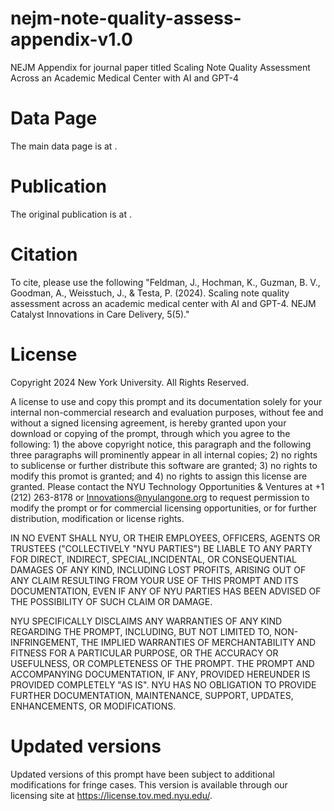 # nejm-note-quality-assess-appendix-v1.0
NEJM Appendix for journal paper titled Scaling Note Quality Assessment Across an Academic Medical Center with AI and GPT-4 

# Data Page
The main data page is at [<nyu data catalog link>](https://datacatalog.med.nyu.edu/dataset/10687).

# Publication
The original publication is at <NEJM>.

# Citation
To cite, please use the following "Feldman, J., Hochman, K., Guzman, B. V., Goodman, A., Weisstuch, J., & Testa, P. (2024). Scaling note quality assessment across an academic medical center with AI and GPT-4. NEJM Catalyst Innovations in Care Delivery, 5(5)."

# License
Copyright 2024 New York University. All Rights Reserved.

A license to use and copy this prompt and its documentation solely for your internal non-commercial research and evaluation purposes, without fee and without a signed licensing agreement, is hereby granted upon your download or copying of the prompt, through which you agree to the following: 1) the above copyright notice, this paragraph and the following three paragraphs will prominently appear in all internal copies; 2) no rights to sublicense or further distribute this software are granted; 3) no rights to modify this promot is granted; and 4) no rights to assign this license are granted. Please contact the NYU Technology Opportunities & Ventures at +1 (212) 263-8178  or Innovations@nyulangone.org to request permission to modify the prompt or for commercial licensing opportunities, or for further distribution, modification or license rights.

IN NO EVENT SHALL NYU, OR THEIR EMPLOYEES, OFFICERS, AGENTS OR TRUSTEES ("COLLECTIVELY "NYU PARTIES") BE LIABLE TO ANY PARTY FOR DIRECT, INDIRECT, SPECIAL,INCIDENTAL, OR CONSEQUENTIAL DAMAGES OF ANY KIND, INCLUDING LOST PROFITS, ARISING OUT OF ANY CLAIM RESULTING FROM YOUR USE OF THIS PROMPT AND ITS DOCUMENTATION, EVEN IF ANY OF NYU PARTIES HAS BEEN ADVISED OF THE POSSIBILITY  OF SUCH CLAIM OR DAMAGE.

NYU SPECIFICALLY DISCLAIMS ANY WARRANTIES OF ANY KIND REGARDING THE PROMPT, INCLUDING, BUT NOT LIMITED TO, NON-INFRINGEMENT, THE IMPLIED WARRANTIES OF  MERCHANTABILITY AND FITNESS FOR A PARTICULAR PURPOSE, OR THE ACCURACY OR USEFULNESS, OR COMPLETENESS OF THE PROMPT. THE PROMPT AND ACCOMPANYING DOCUMENTATION, IF ANY, PROVIDED HEREUNDER IS PROVIDED COMPLETELY "AS IS". NYU HAS NO OBLIGATION TO PROVIDE FURTHER DOCUMENTATION, MAINTENANCE, SUPPORT, UPDATES, ENHANCEMENTS, OR MODIFICATIONS.

# Updated versions
Updated versions of this prompt have been subject to additional modifications for fringe cases. This version is available through our licensing site at https://license.tov.med.nyu.edu/.
